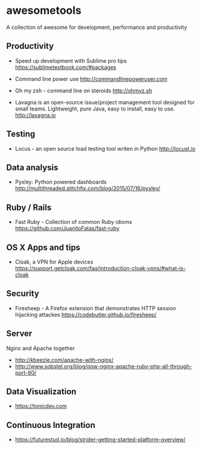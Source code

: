 # awesometools

A collection of awesome for development, performance and productivity

## Productivity
- Speed up development with Sublime pro tips
https://sublimetextbook.com/#packages

- Command line power use
http://commandlinepoweruser.com

- Oh my zsh - command line on steroids
http://ohmyz.sh

- Lavagna
is an open-source issue/project management tool designed for small teams. Lightweight, pure Java, easy to install, easy to use. http://lavagna.io


## Testing

- Locus - an open source load testing tool writen in Python
http://locust.io

## Data analysis

- Pyxley: Python powered dashboards
http://multithreaded.stitchfix.com/blog/2015/07/16/pyxley/

## Ruby / Rails

- Fast Ruby - Collection of common Ruby idioms
https://github.com/JuanitoFatas/fast-ruby

## OS X Apps and tips

- Cloak, a VPN for Apple devices
https://support.getcloak.com/faq/introduction-cloak-vpns/#what-is-cloak

## Security

- Firesheep - A Firefox extension that demonstrates HTTP session hijacking attackes
https://codebutler.github.io/firesheep/

## Server

Nginx and Apache together 
- http://kbeezie.com/apache-with-nginx/
- http://www.sobstel.org/blog/pow-nginx-apache-ruby-php-all-through-port-80/

## Data Visualization
- https://tonicdev.com

## Continuous Integration
- https://futurestud.io/blog/strider-getting-started-platform-overview/
